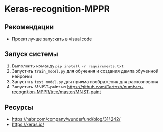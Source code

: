 # Keras-recognition-MPPR

## Рекомендации
* Проект лучше запускать в visual code

## Запуск системы
1. Выполнить команду ```pip install -r requirements.txt```
2. Запустить ```train_model.py``` для обучения и создания дампа обученной нейронки
3. Запустить ```test_model.py``` для приема изображения для распозновния
4. Запустить MNIST-paint из https://github.com/Dertosh/numbers-recognition-MPPR/tree/master/MNIST-paint

## Ресурсы
* https://habr.com/company/wunderfund/blog/314242/
* https://keras.io/

